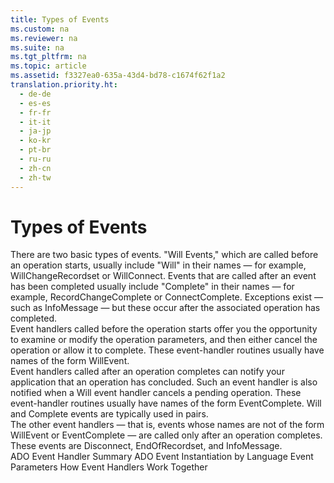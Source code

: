 ```yaml
---
title: Types of Events
ms.custom: na
ms.reviewer: na
ms.suite: na
ms.tgt_pltfrm: na
ms.topic: article
ms.assetid: f3327ea0-635a-43d4-bd78-c1674f62f1a2
translation.priority.ht: 
  - de-de
  - es-es
  - fr-fr
  - it-it
  - ja-jp
  - ko-kr
  - pt-br
  - ru-ru
  - zh-cn
  - zh-tw
---
```

# Types of Events
<?xml version="1.0" encoding="utf-8"?>
<developerReferenceWithoutSyntaxDocument xmlns="http://ddue.schemas.microsoft.com/authoring/2003/5" xmlns:xlink="http://www.w3.org/1999/xlink" xmlns:xsi="http://www.w3.org/2001/XMLSchema-instance" xsi:schemaLocation="http://ddue.schemas.microsoft.com/authoring/2003/5 http://dduestorage.blob.core.windows.net/ddueschema/developer.xsd">
  <introduction>
    <para>There are two basic types of events. "Will Events," which are called before an operation starts, usually include "Will" in their names — for example, <legacyBold>WillChangeRecordset</legacyBold> or <legacyBold>WillConnect</legacyBold>. Events that are called after an event has been completed usually include "Complete" in their names — for example, <legacyBold>RecordChangeComplete</legacyBold> or <legacyBold>ConnectComplete</legacyBold>. Exceptions exist — such as <legacyBold>InfoMessage</legacyBold>
			— but these occur after the associated operation has completed. </para>
  </introduction>
  <section>
    <title>Will Events</title>
    <content>
      <para>Event handlers called before the operation starts offer you the opportunity to examine or modify the operation parameters, and then either cancel the operation or allow it to complete. These event-handler routines usually have names of the form <legacyBold>Will</legacyBold><legacyBold><legacyItalic>Event</legacyItalic></legacyBold>.</para>
    </content>
  </section>
  <section>
    <title>Complete Events</title>
    <content>
      <para>Event handlers called after an operation completes can notify your application that an operation has concluded. Such an event handler is also notified when a Will event handler cancels a pending operation. These event-handler routines usually have names of the form <legacyBold><legacyItalic>Event</legacyItalic></legacyBold><legacyBold>Complete</legacyBold>.</para>
      <para>Will and Complete events are typically used in pairs.</para>
    </content>
  </section>
  <section>
    <title>Other Events</title>
    <content>
      <para>The other event handlers — that is, events whose names are not of the form <legacyBold>Will</legacyBold><legacyBold><legacyItalic>Event</legacyItalic></legacyBold> or <legacyBold><legacyItalic>Event</legacyItalic></legacyBold><legacyBold>Complete</legacyBold>
			— are called only after an operation completes. These events are <legacyBold>Disconnect</legacyBold>, <legacyBold>EndOfRecordset</legacyBold>, and <legacyBold>InfoMessage</legacyBold>.</para>
    </content>
  </section>
  <relatedTopics>
<link xlink:href="b34f4472-5e04-4a2c-ab64-38d6eca31a69">ADO Event Handler Summary</link>
<link xlink:href="eded7e8c-a25f-46a6-bc2b-32d89a54d1bc">ADO Event Instantiation by Language</link>
<link xlink:href="bd5c5afa-d301-4899-acda-40f98a6afa4d">Event Parameters</link>
<link xlink:href="a86c8a02-dd69-420d-8a47-0188b339858d">How Event Handlers Work Together</link>
</relatedTopics>
</developerReferenceWithoutSyntaxDocument>